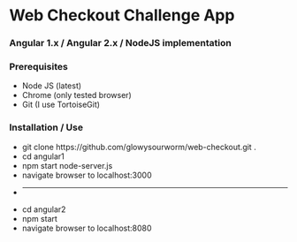 <h1>Web Checkout Challenge App</h1>

<h3>Angular 1.x / Angular 2.x / NodeJS implementation</h3>

<h3>Prerequisites</h3>
<ul>
	<li>Node JS (latest)</li>
	<li>Chrome (only tested browser)</li>
	<li>Git (I use TortoiseGit)</li>
</ul>

<h3>Installation / Use</h3>
<ul>
	<li>git clone https://github.com/glowysourworm/web-checkout.git .</li>
	<li>cd angular1</li>
	<li>npm start node-server.js</li>
	<li>navigate browser to localhost:3000</li>
	<li><hr /></li>
	<li>cd angular2</li>
	<li>npm start</li>
	<li>navigate browser to localhost:8080</li>
</ul>